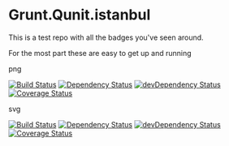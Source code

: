 Grunt.Qunit.istanbul
====================

This is a test repo with all the badges you've seen around.

For the most part these are easy to get up and running


png

[![Build Status](https://travis-ci.org/thorst/Grunt.Qunit.istanbul.png?branch=master)](https://travis-ci.org/thorst/Grunt.Qunit.istanbul)
[![Dependency Status](https://david-dm.org/thorst/Grunt.Qunit.istanbul.png?theme=shields.io)](https://david-dm.org/thorst/Grunt.Qunit.istanbul)
[![devDependency Status](https://david-dm.org/thorst/Grunt.Qunit.istanbul/dev-status.png?theme=shields.io)](https://david-dm.org/thorst/Grunt.Qunit.istanbul#info=devDependencies)
[![Coverage Status](https://coveralls.io/repos/thorst/Grunt.Qunit.istanbul/badge.png)](https://coveralls.io/r/thorst/Grunt.Qunit.istanbul)


svg

[![Build Status](http://img.shields.io/travis/thorst/Grunt.Qunit.istanbul.svg)](https://travis-ci.org/thorst/Grunt.Qunit.istanbul)
[![Dependency Status](https://david-dm.org/thorst/Grunt.Qunit.istanbul.svg?theme=shields.io)](https://david-dm.org/thorst/Grunt.Qunit.istanbul)
[![devDependency Status](https://david-dm.org/thorst/Grunt.Qunit.istanbul/dev-status.svg?theme=shields.io)](https://david-dm.org/thorst/Grunt.Qunit.istanbul#info=devDependencies)
[![Coverage Status](http://img.shields.io/coveralls/thorst/Grunt.Qunit.istanbul.svg)](https://coveralls.io/r/thorst/Grunt.Qunit.istanbul)